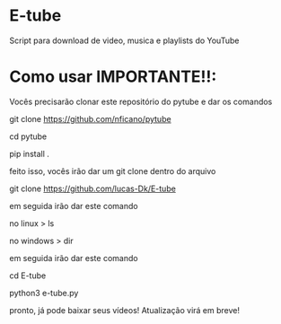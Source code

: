 # E-tube
Script para download de video, musica e playlists do YouTube

# Como usar IMPORTANTE!!:

Vocês precisarão clonar este repositório do pytube e dar os comandos

git clone https://github.com/nficano/pytube

cd pytube

pip install .

feito isso, vocês irão dar um git clone dentro do arquivo

git clone https://github.com/lucas-Dk/E-tube

em seguida irão dar este comando

no linux > ls

no windows > dir

em seguida irão dar este comando

cd E-tube

python3 e-tube.py

pronto, já pode baixar seus vídeos! Atualização virá em breve!
